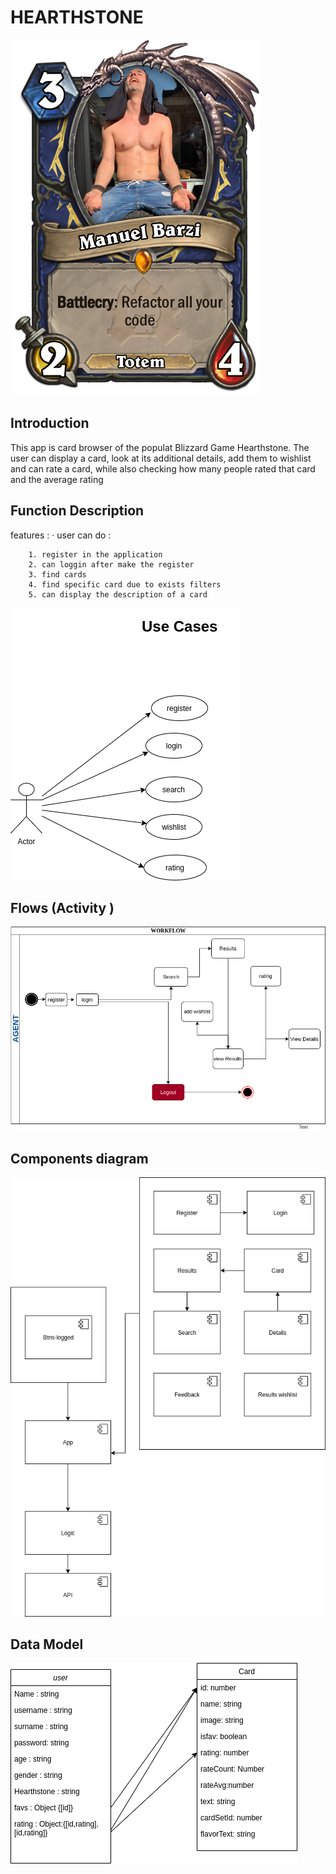 # HEARTHSTONE
![](images/manu.png)

## Introduction
This app is card browser of the populat Blizzard Game Hearthstone. The user can display a card, look at its additional details, add them to wishlist and can rate a card, while also checking how many people rated that card and the average rating

## Function Description
features : 
    · user can do :


        1. register in the application
        2. can loggin after make the register
        3. find cards
        4. find specific card due to exists filters
        5. can display the description of a card


![](images/use-case.png)

## Flows (Activity    )   
![](images/workflow.png)                                                      
 
## Components diagram  
![](images/components-diagram.png)                                                      
 
## Data Model
![](images/data-model.png) 